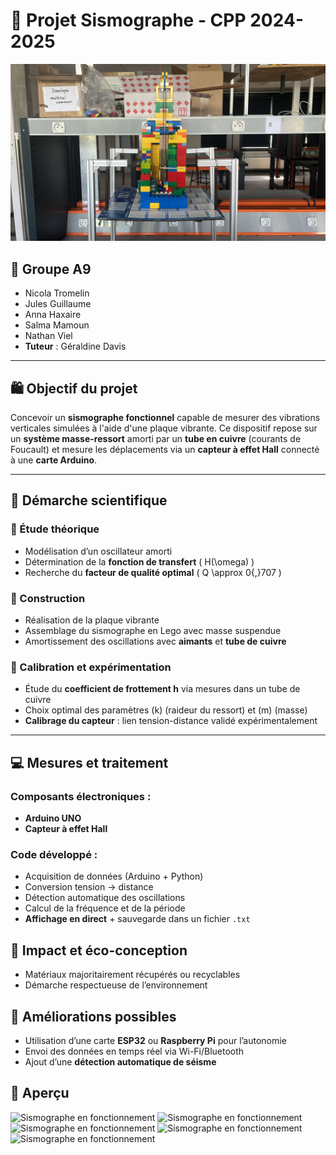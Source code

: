 # 📁 Projet Sismographe - CPP 2024-2025
![Photo du sismographe](sismo_photo_1.jpg)
## 👥 Groupe A9
- Nicola Tromelin  
- Jules Guillaume  
- Anna Haxaire  
- Salma Mamoun  
- Nathan Viel  
- **Tuteur** : Géraldine Davis  

---

## 🛍 Objectif du projet
Concevoir un **sismographe fonctionnel** capable de mesurer des vibrations verticales simulées à l'aide d'une plaque vibrante. Ce dispositif repose sur un **système masse-ressort** amorti par un **tube en cuivre** (courants de Foucault) et mesure les déplacements via un **capteur à effet Hall** connecté à une **carte Arduino**.

---

## 🧠 Démarche scientifique

### 🔬 Étude théorique
- Modélisation d’un oscillateur amorti
- Détermination de la **fonction de transfert** \( H(\omega) \)
- Recherche du **facteur de qualité optimal** \( Q \approx 0{,}707 \)

### 🔧 Construction
- Réalisation de la plaque vibrante
- Assemblage du sismographe en Lego avec masse suspendue
- Amortissement des oscillations avec **aimants** et **tube de cuivre**

### 📀 Calibration et expérimentation
- Étude du **coefficient de frottement h** via mesures dans un tube de cuivre
- Choix optimal des paramètres \(k\) (raideur du ressort) et \(m\) (masse)
- **Calibrage du capteur** : lien tension-distance validé expérimentalement

---

## 💻 Mesures et traitement

### Composants électroniques :
- **Arduino UNO**
- **Capteur à effet Hall**

### Code développé :
- Acquisition de données (Arduino + Python)
- Conversion tension → distance
- Détection automatique des oscillations
- Calcul de la fréquence et de la période
- **Affichage en direct** + sauvegarde dans un fichier `.txt`

## 🌱 Impact et éco-conception
- Matériaux majoritairement récupérés ou recyclables
- Démarche respectueuse de l’environnement

## 🚀 Améliorations possibles
- Utilisation d’une carte **ESP32** ou **Raspberry Pi** pour l’autonomie
- Envoi des données en temps réel via Wi-Fi/Bluetooth
- Ajout d’une **détection automatique de séisme**

## 📸 Aperçu

![Sismographe en fonctionnement](mesures_simsographe.png)
![Sismographe en fonctionnement](mesures_simsographe.png)
![Sismographe en fonctionnement](mesures_simsographe.png)
![Sismographe en fonctionnement](mesures_simsographe.png)
![Sismographe en fonctionnement](mesures_simsographe.png)
